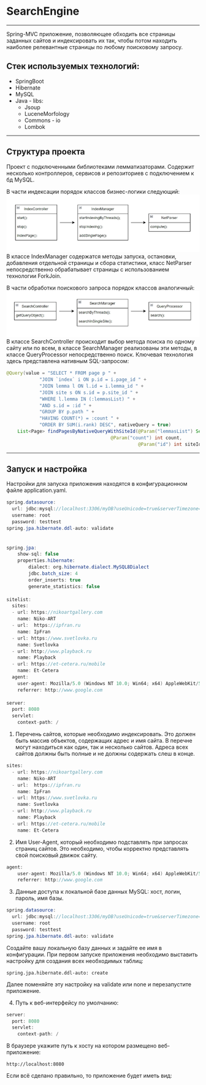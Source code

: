 # SearchEngine
---
Spring-MVC приложение, позволяющее обходить все страницы заданных сайтов и индексировать их так, чтобы потом находить наиболее релевантные страницы по любому поисковому запросу.

## Стек используемых технологий:
- SpringBoot
- Hibernate
- MySQL
- Java - libs:
  - Jsoup
  - LuceneMorfology
  - Commons - io
  - Lombok
---
## Структура проекта
Проект с подключенными библиотеками лемматизаторами. Содержит несколько контроллеров, сервисов и репозиториев с подключением к бд MySQL.

В части индексации порядок классов бизнес-логики следующий:
![pic1](pic1.jpg)
В классе IndexManager содержатся методы запуска, остановки, добавления отдельной страницы и сбора статистики, класс NetParser непосредственно обрабатывает страницы с использованием технологии ForkJoin.

В части обработки поискового запроса порядок классов аналогичный:
![pic2](pic2.jpg)
В классе SearchController  происходит выбор метода поиска по одному сайту или по всем, в классе SearchManager реализованы эти методы, в классе QueryProcessor непосредственно поиск. Ключевая технология здесь представлена нативным SQL-запросом:

```java
@Query(value = "SELECT * FROM page p " +
            "JOIN `index` i ON p.id = i.page_id " +
            "JOIN lemma l ON l.id = i.lemma_id " +
            "JOIN site s ON s.id = p.site_id " +
            "WHERE l.lemma IN (:lemmasList) " +
            "AND s.id = :id " +
            "GROUP BY p.path " +
            "HAVING COUNT(*) = :count " +
            "ORDER BY SUM(i.rank) DESC", nativeQuery = true)
    List<Page> findPagesByNativeQueryWithSiteId(@Param("lemmasList") Set<String> lemmasList,
                                      @Param("count") int count,
                                                @Param("id") int siteId);

```
---
## Запуск и настройка
Настройки для запуска приложения находятся в конфигурационном файле application.yaml.

```java
spring.datasource:
  url: jdbc:mysql://localhost:3306/myDB?useUnicode=true&serverTimezone=UTC
  username: root
  password: testtest
spring.jpa.hibernate.ddl-auto: validate


spring.jpa:
    show-sql: false
    properties.hibernate:
        dialect: org.hibernate.dialect.MySQL8Dialect
        jdbc.batch_size: 4
        order_inserts: true
        generate_statistics: false

sitelist:
  sites:
  - url: https://nikoartgallery.com
    name: Niko-ART
  - url:  https://ipfran.ru
    name: IpFran
  - url: https://www.svetlovka.ru
    name: Svetlovka
  - url: http://www.playback.ru
    name: Playback
  - url: https://et-cetera.ru/mobile
    name: Et-Cetera
  agent:
    user-agent: Mozilla/5.0 (Windows NT 10.0; Win64; x64) AppleWebKit/537.36 (KHTML, like Gecko) Chrome/107.0.0.0 Safari/537.36
    referrer: http://www.google.com

server:
  port: 8080
  servlet:
    context-path: /
```

1. Перечень сайтов, которые необходимо индексировать. Это должен быть массив объектов, содержащих адрес и имя сайта. В перечне могут находиться как один, так и несколько сайтов. Адреса всех сайтов должны быть полные и не должны содержать слеш в конце.

```java
sites:
  - url: https://nikoartgallery.com
    name: Niko-ART
  - url:  https://ipfran.ru
    name: IpFran
  - url: https://www.svetlovka.ru
    name: Svetlovka
  - url: http://www.playback.ru
    name: Playback
  - url: https://et-cetera.ru/mobile
    name: Et-Cetera
```

2. Имя User-Agent, который необходимо подставлять при запросах страниц сайтов. Это необходимо, чтобы корректно представлять свой поисковый движок сайту.

```java
agent:
    user-agent: Mozilla/5.0 (Windows NT 10.0; Win64; x64) AppleWebKit/537.36 (KHTML, like Gecko) Chrome/107.0.0.0 Safari/537.36
    referrer: http://www.google.com
```

3. Данные доступа к локальной базе данных MySQL: хост, логин, пароль, имя базы.

```java
spring.datasource:
  url: jdbc:mysql://localhost:3306/myDB?useUnicode=true&serverTimezone=UTC
  username: root
  password: testtest
spring.jpa.hibernate.ddl-auto: validate
```

Создайте вашу локальную базу данных и задайте ее имя в конфигурации. При первом запуске приложения необходимо выставить настройку для создания всех необходимых таблиц: 

```
spring.jpa.hibernate.ddl-auto: create
```
Далее поменяйте эту настройку на validate или none и перезапустите приложение. 


4. Путь к веб-интерфейсу по умолчанию:

```java
server:
  port: 8080
  servlet:
    context-path: /
```

В браузере укажите путь к хосту на котором размещено веб-приложение:
```
http://localhost:8080
```

Если всё сделано правильно, то приложение будет иметь вид:

